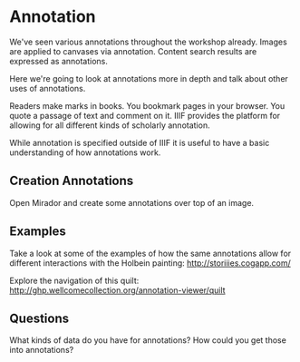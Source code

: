 # Annotation

<!-- #todo:0 write annotation section -->

We've seen various annotations throughout the workshop already. Images are applied to canvases via annotation. Content search results are expressed as annotations.

<!-- #todo:0 are there other instance in the workshop where we've already mentioned annotations? -->

Here we're going to look at annotations more in depth and talk about other uses of annotations.

Readers make marks in books. You bookmark pages in your browser. You quote a passage of text and comment on it. IIIF provides the platform for allowing for all different kinds of scholarly annotation.

<!-- #todo:0 maybe mention hypothesis? -->

While annotation is specified outside of IIIF it is useful to have a basic understanding of how annotations work.

<!-- #todo:0 add image of annotations here -->

## Creation Annotations

Open Mirador and create some annotations over top of an image.

## Examples

Take a look at some of the examples of how the same annotations allow for different interactions with the Holbein painting:
http://storiiies.cogapp.com/

Explore the navigation of this quilt:
http://ghp.wellcomecollection.org/annotation-viewer/quilt

## Questions

What kinds of data do you have for annotations?  How could you get those into annotations?

<!-- #todo:0 add example of hot spot annotation. V&A? -->

